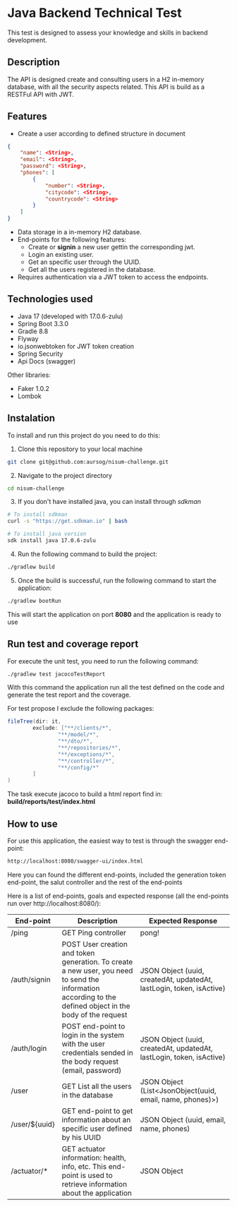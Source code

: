 # Java Backend Technical Test

This test is designed to assess your knowledge and skills in backend development.

## Description

The API is designed create and consulting users in a H2 in-memory database, with all the security aspects related. This API is 
build as a RESTFul API with JWT. 

## Features

- Create a user according to defined structure in document

```json
{
    "name": <String>,
    "email": <String>,
    "password": <String>,
    "phones": [
        {
            "number": <String>,
            "citycode": <String>,
            "countrycode": <String>
        }
    ]
}
```

- Data storage in a in-memory H2 database.
- End-points for the following features:
    - Create or **signin** a new user gettin the corresponding jwt.
    - Login an existing user.
    - Get an specific user through the UUID.
    - Get all the users registered in the database.
- Requires authentication via a JWT token to access the endpoints.

## Technologies used

- Java 17 (developed with 17.0.6-zulu)
- Spring Boot 3.3.0
- Gradle 8.8
- Flyway
- io.jsonwebtoken for JWT token creation
- Spring Security
- Api Docs (swagger)

Other libraries:

- Faker 1.0.2
- Lombok

## Instalation

To install and run this project do you need to do this:

1. Clone this repository to your local machine

```bash
git clone git@github.com:aursog/nisum-challenge.git
```

2. Navigate to the project directory

```bash
cd nisum-challenge
```

3. If you don't have installed java, you can install through _sdkman_

```bash
# To install sdkman
curl -s "https://get.sdkman.io" | bash

# To install java version
sdk install java 17.0.6-zulu
```

4. Run the following command to build the project:

```bash
./gradlew build
```

5. Once the build is successful, run the following command to start the application:

```bash
./gradlew bootRun
```

This will start the application on port **8080** and the application is ready to use

## Run test and coverage report

For execute the unit test, you need to run the following command:

```bash
./gradlew test jacocoTestReport
```

With this command the application run all the test defined on the code and generate the test report and the coverage.

For test propose I exclude the following packages:

```gradle
fileTree(dir: it,
        exclude: ["**/clients/*",
                "**/model/*",
                "**/dto/*",
                "**/repositories/*",
                "**/exceptions/*",
                "**/controller/*",
                "**/config/*"
        ]
)
```

The task execute jacoco to build a html report find in: **build/reports/test/index.html**

## How to use

For use this application, the easiest way to test is through the swagger end-point:

```bash
http://localhost:8080/swagger-ui/index.html
```

Here you can found the different end-points, included the generation token end-point, the salut controller and the rest of the end-points

Here is a list of end-points, goals and expected response (all the end-points run over http://localhost:8080/):

| End-point     | Description                                                                                                                                                | Expected Response                                                    |
|---------------|------------------------------------------------------------------------------------------------------------------------------------------------------------|----------------------------------------------------------------------|
| /ping         | GET Ping controller                                                                                                                                        | pong!                                                                |
| /auth/signin  | POST User creation and token generation. To create a new user, you need to send the information according to the defined object in the body of the request | JSON Object (uuid, createdAt, updatedAt, lastLogin, token, isActive) |
| /auth/login   | POST end-point to login in the system with the user credentials sended in the body request (email, password)                                               | JSON Object (uuid, createdAt, updatedAt, lastLogin, token, isActive) |
| /user         | GET List all the users in the database                                                                                                                     | JSON Object (List<JsonObject(uuid, email, name, phones)>)            |
| /user/${uuid} | GET end-point to get information about an specific user defined by his UUID                                                                                 | JSON Object (uuid, email, name, phones)                              |
| /actuator/*   | GET actuator information: health, info, etc. This end-point is used to retrieve information about the application                                          | JSON Object                                                          |
